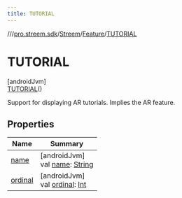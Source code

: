 ```yaml
---
title: TUTORIAL
---
```

//[<root>](../../../../../index.html)/[pro.streem.sdk](../../../index.html)/[Streem](../../index.html)/[Feature](../index.html)/[TUTORIAL](index.html)



# TUTORIAL



[androidJvm]\
[TUTORIAL](index.html)()



Support for displaying AR tutorials. Implies the AR feature.



## Properties


| Name | Summary |
|---|---|
| [name](../../-invitation-type/-l-i-n-k/index.html#-372974862%2FProperties%2F1719228252) | [androidJvm]<br>val [name](../../-invitation-type/-l-i-n-k/index.html#-372974862%2FProperties%2F1719228252): [String](https://kotlinlang.org/api/latest/jvm/stdlib/kotlin/-string/index.html) |
| [ordinal](../../-invitation-type/-l-i-n-k/index.html#-739389684%2FProperties%2F1719228252) | [androidJvm]<br>val [ordinal](../../-invitation-type/-l-i-n-k/index.html#-739389684%2FProperties%2F1719228252): [Int](https://kotlinlang.org/api/latest/jvm/stdlib/kotlin/-int/index.html) |

